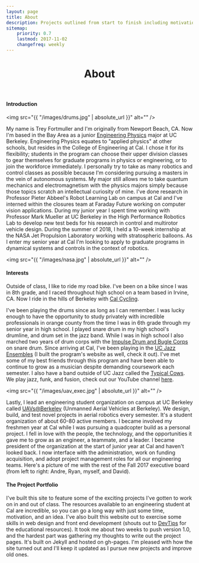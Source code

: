 ```yaml
---
layout: page
title: About
description: Projects outlined from start to finish including motivation, design, fabrication, and challenges.
sitemap:
    priority: 0.7
    lastmod: 2017-11-02
    changefreq: weekly
---
```

<header class="major">
	<h1>About</h1>
</header>

#### Introduction

<span class="image left"><img src="{{ "/images/drums.jpg" | absolute_url }}" alt="" /></span>

My name is Trey Fortmuller and I'm originally from Newport Beach, CA. Now I'm based in the Bay Area as a junior <a target="_blank" href="http://engineeringscience.berkeley.edu/engineering-physics/">Engineering Physics</a> major at UC Berkeley. Engineering Physics equates to "applied physics" at other schools, but resides in the College of Engineering at Cal. I chose it for its flexibility; students in the program can choose their upper division classes to gear themselves for graduate programs in physics or engineering, or to join the workforce immediately. I personally try to take as many robotics and control classes as possible because I'm considering pursuing a masters in the vein of autonomous systems. My major still allows me to take quantum mechanics and electromagnetism with the physics majors simply because those topics scratch an intellectual curiosity of mine. I've done research in Professor Pieter Abbeel's Robot Learning Lab on campus at Cal and I've interned within the closures team at Faraday Future working on computer vision applications. During my junior year I spent time working with Professor Mark Mueller at UC Berkeley in the High Performance Robotics Lab to develop new test beds for his research in control and multirotor vehicle design. During the summer of 2018, I held a 10-week internship at the NASA Jet Propulsion Laboratory working with stratospheric balloons. As I enter my senior year at Cal I'm looking to apply to graduate programs in dynamical systems and controls in the context of robotics. 

<span class="image main"><img src="{{ "/images/nasa.jpg" | absolute_url }}" alt="" /></span>

#### Interests

Outside of class, I like to ride my road bike. I've been on a bike since I was in 8th grade, and I raced throughout high school on a team based in Irvine, CA. Now I ride in the hills of Berkeley with <a target="_blank" href="https://cycling.berkeley.edu/">Cal Cycling</a>. 

I've been playing the drums since as long as I can remember. I was lucky enough to have the opportunity to study privately with incredible professionals in orange county from the time I was in 6th grade through my senior year in high school. I played snare drum in my high school's drumline, and drum set in the jazz band. While I was in high school I also marched two years of drum corps with the <a target="_blank" href="http://www.impulseyoutharts.org/">Impulse Drum and Bugle Corps</a> on snare drum. Since arriving at Cal, I've been playing in the <a target="_blank" href="https://ucjazz.berkeley.edu/">UC Jazz Ensembles</a> (I built the program's website as well, check it out). I've met some of my best friends through this program and have been able to continue to grow as a musician despite demanding coursework each semester. I also have a band outside of UC Jazz called the <a target="_blank" href="https://www.facebook.com/typicalcows/">Typical Cows</a>. We play jazz, funk, and fusion, check out our YouTube channel <a target="_blank" href="https://www.youtube.com/watch?v=OXxrpCfCHCs">here</a>.

<span class="image right"><img src="{{ "/images/uav_exec.jpg" | absolute_url }}" alt="" /></span>

Lastly, I lead an engineering student organization on campus at UC Berkeley called <a target="_blank" href="https://uav.berkeley.edu/">UAVs@Berkeley</a> (Unmanned Aerial Vehicles at Berkeley). We design, build, and test novel projects in aerial robotics every semester. It's a student organization of about 60-80 active members. I became involved my freshmen year at Cal while I was pursuing a quadcopter build as a personal project. I fell in love with the people, the technology, and the opportunities it gave me to grow as an engineer, a teammate, and a leader. I became president of the organization at the start of junior year at Cal and haven't looked back. I now interface with the administration, work on funding acquisition, and adopt project management roles for all our engineering teams. Here's a picture of me with the rest of the Fall 2017 executive board (from left to right: Andre, Ryan, myself, and David).

#### The Project Portfolio

I've built this site to feature some of the exciting projects I've gotten to work on in and out of class. The resources available to an engineering student at Cal are incredible, so you can go a long way with just some time, motivation, and an idea. I've also built this website out to exercise some skills in web design and front end development (shouts out to <a target="_blank" href="https://www.youtube.com/channel/UCyIe-61Y8C4_o-zZCtO4ETQ">DevTips</a> for the educational resources). It took me about two weeks to push version 1.0, and the hardest part was gathering my thoughts to write out the project pages. It's built on Jekyll and hosted on gh-pages. I'm pleased with how the site turned out and I'll keep it updated as I pursue new projects and improve old ones.